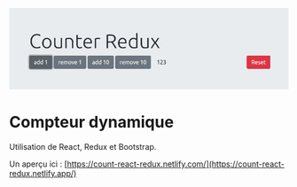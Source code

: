 !["Counter React Redux"](redux-counter.png "Counter React Redux") 

# Compteur dynamique

Utilisation de React, Redux et Bootstrap.

Un aperçu ici : [https://count-react-redux.netlify.com/](https://count-react-redux.netlify.app/)
